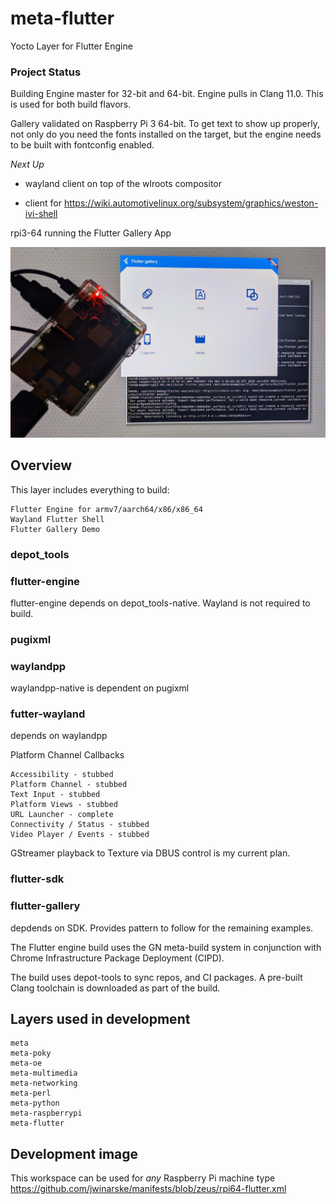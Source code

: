 # meta-flutter

Yocto Layer for Flutter Engine


### Project Status

Building Engine master for 32-bit and 64-bit.
Engine pulls in Clang 11.0.  This is used for both build flavors.

Gallery validated on Raspberry Pi 3 64-bit.  To get text to show up properly, not only do you need the fonts installed on the target, but the engine needs to be built with fontconfig enabled.

*Next Up*

* wayland client on top of the wlroots compositor

* client for https://wiki.automotivelinux.org/subsystem/graphics/weston-ivi-shell



rpi3-64 running the Flutter Gallery App

![Running in Weston](flutter-rpi3-64.jpg)


## Overview

This layer includes everything to build:
    
    Flutter Engine for armv7/aarch64/x86/x86_64
    Wayland Flutter Shell
    Flutter Gallery Demo

### depot_tools
### flutter-engine
flutter-engine depends on depot_tools-native.  Wayland is not required to build.

### pugixml
### waylandpp
waylandpp-native is dependent on pugixml

### futter-wayland
depends on waylandpp

Platform Channel Callbacks

    Accessibility - stubbed
    Platform Channel - stubbed
    Text Input - stubbed
    Platform Views - stubbed
    URL Launcher - complete
    Connectivity / Status - stubbed
    Video Player / Events - stubbed
GStreamer playback to Texture via DBUS control is my current plan.

### flutter-sdk
### flutter-gallery
depdends on SDK.  Provides pattern to follow for the remaining examples.

The Flutter engine build uses the GN meta-build system in conjunction with Chrome Infrastructure Package Deployment (CIPD).

The build uses depot-tools to sync repos, and CI packages.  A pre-built Clang toolchain is downloaded as part of the build.


## Layers used in development

    meta
    meta-poky
    meta-oe
    meta-multimedia
    meta-networking
    meta-perl
    meta-python
    meta-raspberrypi
    meta-flutter


## Development image

This workspace can be used for *any* Raspberry Pi machine type
https://github.com/jwinarske/manifests/blob/zeus/rpi64-flutter.xml

